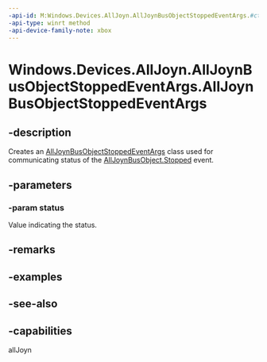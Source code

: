 ```yaml
---
-api-id: M:Windows.Devices.AllJoyn.AllJoynBusObjectStoppedEventArgs.#ctor(System.Int32)
-api-type: winrt method
-api-device-family-note: xbox
---
```


<!-- Method syntax
public AllJoynBusObjectStoppedEventArgs(System.Int32 status)
-->

# Windows.Devices.AllJoyn.AllJoynBusObjectStoppedEventArgs.AllJoynBusObjectStoppedEventArgs

## -description
Creates an [AllJoynBusObjectStoppedEventArgs](alljoynbusobjectstoppedeventargs.md) class used for communicating status of the [AllJoynBusObject.Stopped](alljoynbusobject_stopped.md) event.

## -parameters
### -param status
Value indicating the status.

## -remarks

## -examples

## -see-also

## -capabilities
allJoyn

